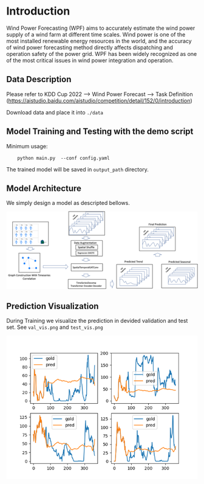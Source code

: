 # Introduction
Wind Power Forecasting (WPF) aims to accurately estimate the wind power supply of a wind farm at different time scales. 
Wind power is one of the most installed renewable energy resources in the world, and the accuracy of wind power forecasting method directly affects dispatching and operation safety of the power grid.
WPF has been widely recognized as one of the most critical issues in wind power integration and operation. 


## Data Description
Please refer to KDD Cup 2022 --> Wind Power Forecast --> Task Definition 
(https://aistudio.baidu.com/aistudio/competition/detail/152/0/introduction)

Download data and place it into `./data`


## Model Training and Testing with the demo script

Minimum usage:
```
    python main.py  --conf config.yaml
```

The trained model will be saved in `output_path` directory. 

    
## Model Architecture

We simply design a model as descripted bellows.

<img src="./model_archi.png" alt="The Model Architecture of WPF" width="800">

## Prediction Visualization

During Training we visualize the prediction in devided validation and test set. See `val_vis.png` and `test_vis.png`

<img src="./val_vis.png" alt="Visualize of validation prediction" width="800">
